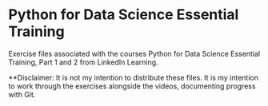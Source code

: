# Python for Data Science Essential Training

Exercise files associated with the courses Python for Data Science Essential Training, Part 1 and 2 from LinkedIn Learning.

**Disclaimer: It is not my intention to distribute these files. It is my intention to work through the exercises alongside the videos, documenting progress with Git.
